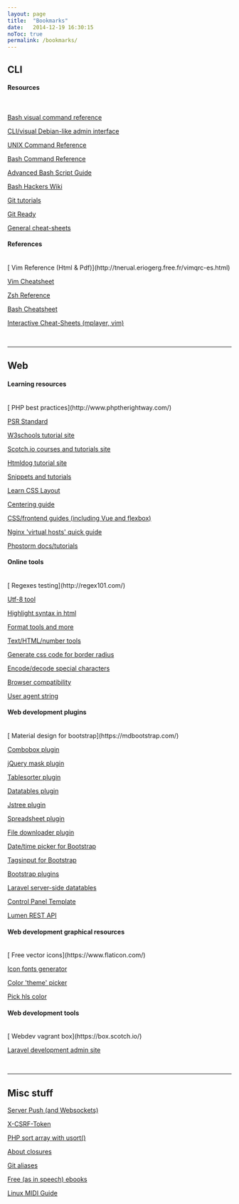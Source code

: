 ```yaml
---
layout: page
title:  "Bookmarks"
date:   2014-12-19 16:30:15
noToc: true
permalink: /bookmarks/
---
```

## CLI

<h4 class="section-title">Resources</h4>
<br style="clear:both"/>

[<i class="fas fa-external-link-alt"></i> Bash visual command reference](https://explainshell.com)

[<i class="fas fa-external-link-alt"></i> CLI/visual Debian-like admin interface](https://linux.togaware.com/survivor/wajig.html)


[<i class="fas fa-external-link-alt"></i> UNIX Command Reference](http://cb.vu/unixtoolbox.xhtml)

[<i class="fas fa-external-link-alt"></i> Bash Command Reference](http://ss64.com/bash/)

[<i class="fas fa-external-link-alt"></i> Advanced Bash Script Guide](http://www.tldp.org/LDP/abs/html/)

[<i class="fas fa-external-link-alt"></i> Bash Hackers Wiki](http://wiki.bash-hackers.org)

[<i class="fas fa-external-link-alt"></i> Git tutorials](https://www.atlassian.com/git/tutorials)

[<i class="fas fa-external-link-alt"></i> Git Ready](http://gitready.com)

[<i class="fas fa-external-link-alt"></i> General cheat-sheets](http://overapi.com/)


<h4 class="section-title">References</h4>
<br style="clear:both"/>
[<i class="fas fa-external-link-alt"></i> Vim Reference (Html & Pdf)](http://tnerual.eriogerg.free.fr/vimqrc-es.html)

[<i class="fas fa-external-link-alt"></i> Vim Cheatsheet](https://linuxtoy.org/img/2011/09/vim_cheat_sheet_for_programmers_screen.png)

[<i class="fas fa-external-link-alt"></i> Zsh Reference](http://www.bash2zsh.com/zsh_refcard/refcard.pdf)

[<i class="fas fa-external-link-alt"></i> Bash Cheatsheet](http://www.scribd.com/doc/88404386/Bash-Cheat-Sheet)

[<i class="fas fa-external-link-alt"></i> Interactive Cheat-Sheets (mplayer, vim)](http://sheet.shiar.nl/)

<br />

---

## Web

<h4 class="section-title">Learning resources</h4>
<br style="clear:both"/>
[<i class="fas fa-external-link-alt"></i> PHP best practices](http://www.phptherightway.com/)

[<i class="fas fa-external-link-alt"></i> PSR Standard](http://www.php-fig.org/)

[<i class="fas fa-external-link-alt"></i> W3schools tutorial site](http://www.w3schools.com)

[<i class="fas fa-external-link-alt"></i> Scotch.io courses and tutorials site](https://scotch.io)

[<i class="fas fa-external-link-alt"></i> Htmldog tutorial site](http://www.htmldog.com)

[<i class="fas fa-external-link-alt"></i> Snippets and tutorials](http://www.the-art-of-web.com/)

[<i class="fas fa-external-link-alt"></i> Learn CSS Layout](http://learnlayout.com/)

[<i class="fas fa-external-link-alt"></i> Centering guide](https://css-tricks.com/centering-css-complete-guide/)

[<i class="fas fa-external-link-alt"></i> CSS/frontend guides (including Vue and flexbox)](https://css-tricks.com/guides/)

[<i class="fas fa-external-link-alt"></i> Nginx 'virtual hosts' quick guide](https://www.digitalocean.com/community/tutorials/how-to-set-up-nginx-server-blocks-virtual-hosts-on-ubuntu-16-04)

[<i class="fas fa-external-link-alt"></i> Phpstorm docs/tutorials](https://confluence.jetbrains.com/display/PhpStorm/Tutorials)

<h4 class="section-title">Online tools</h4>
<br style="clear:both"/>
[<i class="fas fa-external-link-alt"></i> Regexes testing](http://regex101.com/)

[<i class="fas fa-external-link-alt"></i> Utf-8 tool](http://www.cogsci.ed.ac.uk/~richard/utf-8.html)

[<i class="fas fa-external-link-alt"></i> Highlight syntax in html](http://tohtml.com/)

[<i class="fas fa-external-link-alt"></i> Format tools and more](http://www.freeformatter.com)

[<i class="fas fa-external-link-alt"></i> Text/HTML/number tools](https://www.textfixer.com/)


[<i class="fas fa-external-link-alt"></i> Generate css code for border radius](http://border-radius.com/)

[<i class="fas fa-external-link-alt"></i> Encode/decode special characters](http://www.the-art-of-web.com/javascript/escape/)

[<i class="fas fa-external-link-alt"></i> Browser compatibility](http://caniuse.com)

[<i class="fas fa-external-link-alt"></i> User agent string](http://www.useragentstring.com/)

<h4 class="section-title">Web development plugins</h4>
<br style="clear:both"/>
[<i class="fas fa-external-link-alt"></i> Material design for bootstrap](https://mdbootstrap.com/)

[<i class="fas fa-external-link-alt"></i> Combobox plugin](https://select2.github.io/)

[<i class="fas fa-external-link-alt"></i> jQuery mask plugin](https://igorescobar.github.io/jQuery-Mask-Plugin/)

[<i class="fas fa-external-link-alt"></i> Tablesorter plugin](http://mottie.github.io/tablesorter)

[<i class="fas fa-external-link-alt"></i> Datatables plugin](http://datatables.net)

[<i class="fas fa-external-link-alt"></i> Jstree plugin](http://www.jstree.com)

[<i class="fas fa-external-link-alt"></i> Spreadsheet plugin](http://handsontable.com/)

[<i class="fas fa-external-link-alt"></i> File downloader plugin](https://github.com/johnculviner/jquery.fileDownload)

[<i class="fas fa-external-link-alt"></i> Date/time picker for Bootstrap](http://eonasdan.github.io/bootstrap-datetimepicker/)

[<i class="fas fa-external-link-alt"></i> Tagsinput for Bootstrap](http://bootstrap-tagsinput.github.io/bootstrap-tagsinput/examples/)

[<i class="fas fa-external-link-alt"></i> Bootstrap plugins](http://bootsnipp.com)

[<i class="fas fa-external-link-alt"></i> Laravel server-side datatables](https://github.com/yajra/laravel-datatables)

[<i class="fas fa-external-link-alt"></i> Control Panel Template](https://adminlte.io/)

[<i class="fas fa-external-link-alt"></i> Lumen REST API](https://github.com/hasib32/rest-api-with-lumen/blob/master/readme.md)

<h4 class="section-title">Web development graphical resources</h4>
<br style="clear:both"/>
[<i class="fas fa-external-link-alt"></i> Free vector icons](https://www.flaticon.com/)

[<i class="fas fa-external-link-alt"></i> Icon fonts generator](http://fontello.com/)

[<i class="fas fa-external-link-alt"></i> Color 'theme' picker](https://color.adobe.com)

[<i class="fas fa-external-link-alt"></i> Pick hls color](http://hslpicker.com/)

<h4 class="section-title">Web development tools</h4>
<br style="clear:both"/>
[<i class="fas fa-external-link-alt"></i> Webdev vagrant box](https://box.scotch.io/)

[<i class="fas fa-external-link-alt"></i> Laravel development admin site](http://laravel-admin.org/)


<br />

---

## Misc stuff

[<i class="fas fa-external-link-alt"></i> Server Push (and Websockets)](http://stackoverflow.com/questions/11077857/what-are-long-polling-websockets-server-sent-events-sse-and-comet)

[<i class="fas fa-external-link-alt"></i> X-CSRF-Token](https://stackoverflow.com/questions/34782493/difference-between-csfr-and-x-csrf-token)

[<i class="fas fa-external-link-alt"></i> PHP sort array with usort()](https://stackoverflow.com/questions/1597736/how-to-sort-an-array-of-associative-arrays-by-value-of-a-given-key-in-php/19454643#19454643)

[<i class="fas fa-external-link-alt"></i> About closures](https://stackoverflow.com/questions/111102/how-do-javascript-closures-work?rq=1)

[<i class="fas fa-external-link-alt"></i> Git aliases](https://git.wiki.kernel.org/index.php/Aliases#Aliases)

[<i class="fas fa-external-link-alt"></i> Free (as in speech) ebooks](https://github.com/danchoi/kindlefodder)

[<i class="fas fa-external-link-alt"></i> Linux MIDI Guide](http://tedfelix.com/linux/linux-midi.html)


<br />

<!--
[Alias](http://www.cyberciti.biz/tips/bash-aliases-mac-centos-linux-unix.html)
-->
